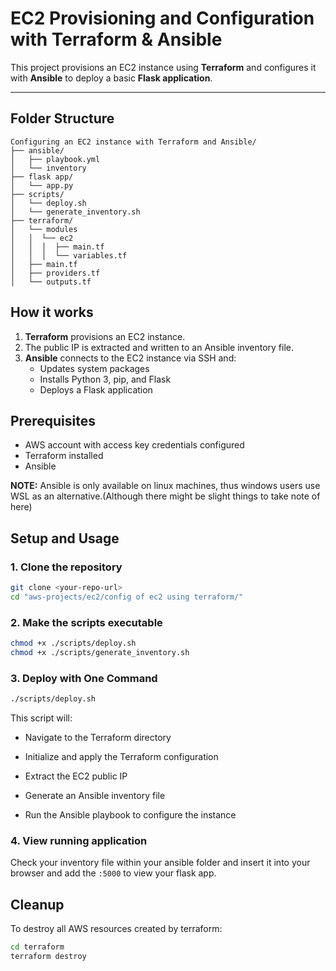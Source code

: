 # EC2 Provisioning and Configuration with Terraform & Ansible

This project provisions an EC2 instance using **Terraform** and configures it with **Ansible** to deploy a basic **Flask application**.

---

##  Folder Structure
```
Configuring an EC2 instance with Terraform and Ansible/
├── ansible/
│   ├── playbook.yml
│   └── inventory
├── flask app/
│   └── app.py
├── scripts/
│   └── deploy.sh
│   └── generate_inventory.sh
├── terraform/
│   └── modules
│   │  └── ec2
│   │  │  ├── main.tf
│   │  │  └── variables.tf
│   ├── main.tf
│   ├── providers.tf
│   └── outputs.tf
```

##  How it works
1. **Terraform** provisions an EC2 instance.
2. The public IP is extracted and written to an Ansible inventory file.
3. **Ansible** connects to the EC2 instance via SSH and:
   - Updates system packages
   - Installs Python 3, pip, and Flask
   - Deploys a Flask application
  
  
## Prerequisites
- AWS account with access key credentials configured
- Terraform installed
- Ansible

**NOTE:** Ansible is only available on linux machines, thus windows users use WSL as an alternative.(Although there might be slight things to take note of here)
 
## Setup and Usage
### 1. Clone the repository

```bash
git clone <your-repo-url>
cd "aws-projects/ec2/config of ec2 using terraform/"
```
### 2. Make the scripts executable
```bash
chmod +x ./scripts/deploy.sh
chmod +x ./scripts/generate_inventory.sh
```
### 3. Deploy with One Command
   
```bash
./scripts/deploy.sh
```
This script will:

- Navigate to the Terraform directory

- Initialize and apply the Terraform configuration

- Extract the EC2 public IP

- Generate an Ansible inventory file

- Run the Ansible playbook to configure the instance


### 4. View running application
Check your inventory file within your ansible folder and insert it into your browser and add the `:5000` to view your flask app.

## Cleanup
To destroy all AWS resources created by terraform:
```bash
cd terraform
terraform destroy
```













